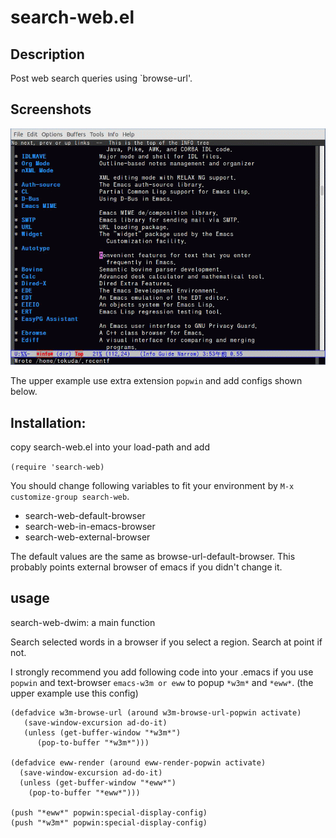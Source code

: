 search-web.el
=========
Description
-----------
Post web search queries using `browse-url'.

Screenshots
-----------

![Alt Text](https://github.com/nomaddo/search-web-gif/blob/master/search-web.gif)

The upper example use extra extension `popwin` and add configs shown below.

Installation:
-----------
copy search-web.el into your load-path and add

`(require 'search-web)`

You should change following variables to fit your environment
by `M-x customize-group search-web`.
- search-web-default-browser
- search-web-in-emacs-browser
- search-web-external-browser

The default values are the same as browse-url-default-browser.
This probably points external browser of emacs if you didn't change it.

usage
-----------

search-web-dwim: a main function

Search selected words in a browser if you select a region.
Search at point if not.

I strongly recommend you add following code into your .emacs if you use `popwin` and text-browser `emacs-w3m or eww` to popup `*w3m*` and `*eww*`.
(the upper example use this config)

    (defadvice w3m-browse-url (around w3m-browse-url-popwin activate)
       (save-window-excursion ad-do-it)
       (unless (get-buffer-window "*w3m*")
          (pop-to-buffer "*w3m*")))

    (defadvice eww-render (around eww-render-popwin activate)
      (save-window-excursion ad-do-it)
      (unless (get-buffer-window "*eww*")
        (pop-to-buffer "*eww*")))

    (push "*eww*" popwin:special-display-config)
    (push "*w3m*" popwin:special-display-config)
